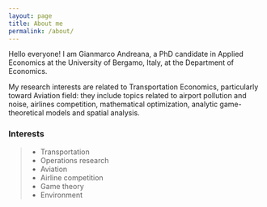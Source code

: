 ```yaml
---
layout: page
title: About me
permalink: /about/
---
```


Hello everyone! I am Gianmarco Andreana, a PhD candidate in Applied Economics at the University of Bergamo, Italy, at the Department of Economics.

My research interests are related to Transportation Economics, particularly toward Aviation field: they include topics related to airport pollution and noise, airlines competition, mathematical optimization, analytic game-theoretical models and spatial analysis.

### Interests

> *  Transportation
> *  Operations research
> *  Aviation
> *  Airline competition
> *  Game theory
> *  Environment
